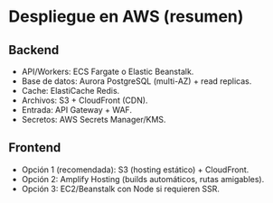 # Despliegue en AWS (resumen)

## Backend
- API/Workers: ECS Fargate o Elastic Beanstalk.
- Base de datos: Aurora PostgreSQL (multi-AZ) + read replicas.
- Cache: ElastiCache Redis.
- Archivos: S3 + CloudFront (CDN).
- Entrada: API Gateway + WAF.
- Secretos: AWS Secrets Manager/KMS.

## Frontend
- Opción 1 (recomendada): S3 (hosting estático) + CloudFront.
- Opción 2: Amplify Hosting (builds automáticos, rutas amigables).
- Opción 3: EC2/Beanstalk con Node si requieren SSR.
